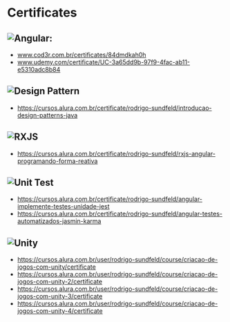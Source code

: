 # Certificates

## ![Angular](https://img.shields.io/badge/angular-%23DD0031.svg?style=for-the-badge&logo=angular&logoColor=white):
- www.cod3r.com.br/certificates/84dmdkah0h
- www.udemy.com/certificate/UC-3a65dd9b-97f9-4fac-ab11-e5310adc8b84

## ![Design Pattern](https://img.shields.io/badge/Design%20Pattern-8A2BE2)
- https://cursos.alura.com.br/certificate/rodrigo-sundfeld/introducao-design-patterns-java

## ![RXJS](https://img.shields.io/badge/RXJS-blue)
- https://cursos.alura.com.br/certificate/rodrigo-sundfeld/rxjs-angular-programando-forma-reativa

## ![Unit Test](https://img.shields.io/badge/Unit%20Test-brown)
- https://cursos.alura.com.br/certificate/rodrigo-sundfeld/angular-implemente-testes-unidade-jest
- https://cursos.alura.com.br/certificate/rodrigo-sundfeld/angular-testes-automatizados-jasmin-karma

## ![Unity](https://img.shields.io/badge/Unit%20Test-gray)
- https://cursos.alura.com.br/user/rodrigo-sundfeld/course/criacao-de-jogos-com-unity/certificate
- https://cursos.alura.com.br/user/rodrigo-sundfeld/course/criacao-de-jogos-com-unity-2/certificate
- https://cursos.alura.com.br/user/rodrigo-sundfeld/course/criacao-de-jogos-com-unity-3/certificate
- https://cursos.alura.com.br/user/rodrigo-sundfeld/course/criacao-de-jogos-com-unity-4/certificate
